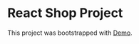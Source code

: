# React Shop Project

This project was bootstrapped with [Demo](https://danimaxi54.github.io/react-shop).
